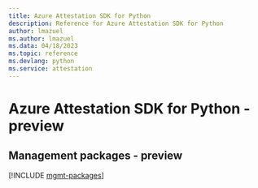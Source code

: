```yaml
---
title: Azure Attestation SDK for Python
description: Reference for Azure Attestation SDK for Python
author: lmazuel
ms.author: lmazuel
ms.data: 04/18/2023
ms.topic: reference
ms.devlang: python
ms.service: attestation
---
```

# Azure Attestation SDK for Python - preview

## Management packages - preview
[!INCLUDE [mgmt-packages](attestation-mgmt-index.md)]